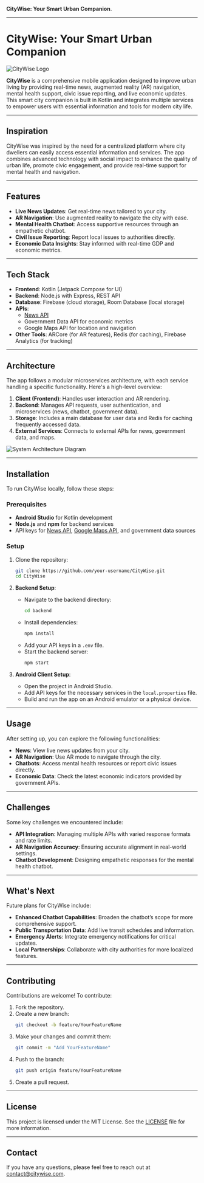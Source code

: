 **CityWise: Your Smart Urban Companion**.

---

# CityWise: Your Smart Urban Companion

![CityWise Logo](link-to-logo-image-if-available)

**CityWise** is a comprehensive mobile application designed to improve urban living by providing real-time news, augmented reality (AR) navigation, mental health support, civic issue reporting, and live economic updates. This smart city companion is built in Kotlin and integrates multiple services to empower users with essential information and tools for modern city life.

---

## Inspiration

CityWise was inspired by the need for a centralized platform where city dwellers can easily access essential information and services. The app combines advanced technology with social impact to enhance the quality of urban life, promote civic engagement, and provide real-time support for mental health and navigation.

---

## Features

- **Live News Updates**: Get real-time news tailored to your city.
- **AR Navigation**: Use augmented reality to navigate the city with ease.
- **Mental Health Chatbot**: Access supportive resources through an empathetic chatbot.
- **Civil Issue Reporting**: Report local issues to authorities directly.
- **Economic Data Insights**: Stay informed with real-time GDP and economic metrics.

---

## Tech Stack

- **Frontend**: Kotlin (Jetpack Compose for UI)
- **Backend**: Node.js with Express, REST API
- **Database**: Firebase (cloud storage), Room Database (local storage)
- **APIs**:
  - [News API](https://newsapi.org/)
  - Government Data API for economic metrics
  - Google Maps API for location and navigation
- **Other Tools**: ARCore (for AR features), Redis (for caching), Firebase Analytics (for tracking)

---

## Architecture

The app follows a modular microservices architecture, with each service handling a specific functionality. Here's a high-level overview:

1. **Client (Frontend)**: Handles user interaction and AR rendering.
2. **Backend**: Manages API requests, user authentication, and microservices (news, chatbot, government data).
3. **Storage**: Includes a main database for user data and Redis for caching frequently accessed data.
4. **External Services**: Connects to external APIs for news, government data, and maps.

![System Architecture Diagram](link-to-architecture-diagram)

---

## Installation

To run CityWise locally, follow these steps:

### Prerequisites

- **Android Studio** for Kotlin development
- **Node.js** and **npm** for backend services
- API keys for [News API](https://newsapi.org/), [Google Maps API](https://cloud.google.com/maps-platform/), and government data sources

### Setup

1. Clone the repository:
    ```bash
    git clone https://github.com/your-username/CityWise.git
    cd CityWise
    ```

2. **Backend Setup**:
    - Navigate to the backend directory:
        ```bash
        cd backend
        ```
    - Install dependencies:
        ```bash
        npm install
        ```
    - Add your API keys in a `.env` file.
    - Start the backend server:
        ```bash
        npm start
        ```

3. **Android Client Setup**:
    - Open the project in Android Studio.
    - Add API keys for the necessary services in the `local.properties` file.
    - Build and run the app on an Android emulator or a physical device.

---

## Usage

After setting up, you can explore the following functionalities:

- **News**: View live news updates from your city.
- **AR Navigation**: Use AR mode to navigate through the city.
- **Chatbots**: Access mental health resources or report civic issues directly.
- **Economic Data**: Check the latest economic indicators provided by government APIs.

---

## Challenges

Some key challenges we encountered include:

- **API Integration**: Managing multiple APIs with varied response formats and rate limits.
- **AR Navigation Accuracy**: Ensuring accurate alignment in real-world settings.
- **Chatbot Development**: Designing empathetic responses for the mental health chatbot.

---

## What's Next

Future plans for CityWise include:

- **Enhanced Chatbot Capabilities**: Broaden the chatbot’s scope for more comprehensive support.
- **Public Transportation Data**: Add live transit schedules and information.
- **Emergency Alerts**: Integrate emergency notifications for critical updates.
- **Local Partnerships**: Collaborate with city authorities for more localized features.

---

## Contributing

Contributions are welcome! To contribute:

1. Fork the repository.
2. Create a new branch:
    ```bash
    git checkout -b feature/YourFeatureName
    ```
3. Make your changes and commit them:
    ```bash
    git commit -m "Add YourFeatureName"
    ```
4. Push to the branch:
    ```bash
    git push origin feature/YourFeatureName
    ```
5. Create a pull request.

---

## License

This project is licensed under the MIT License. See the [LICENSE](LICENSE) file for more information.

---

## Contact

If you have any questions, please feel free to reach out at [contact@citywise.com](mailto:contact@citywise.com).
